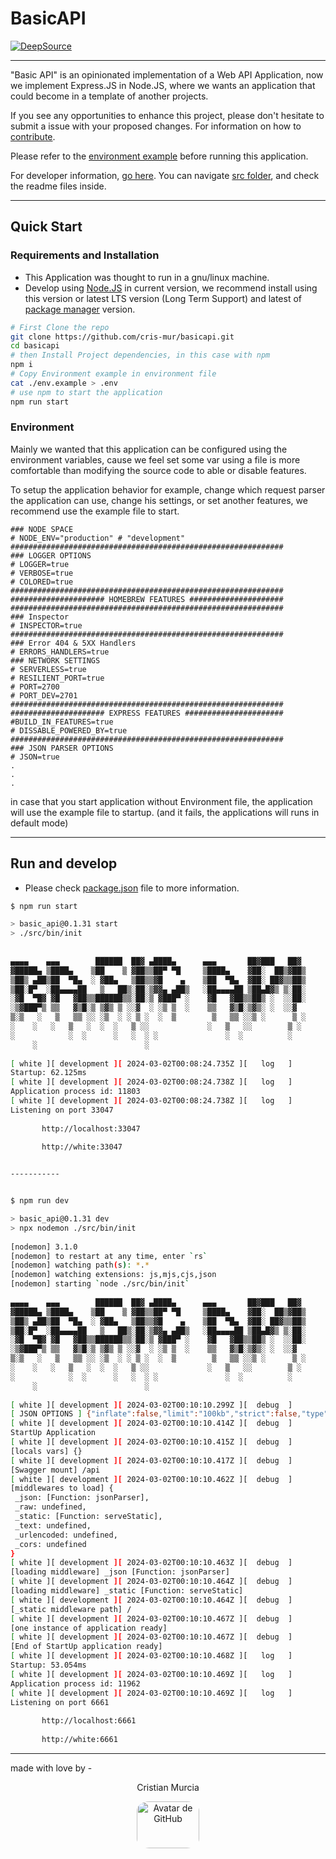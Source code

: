 # BasicAPI

[![DeepSource](https://app.deepsource.com/gh/Cris-Mur/BasicAPI.svg/?label=active+issues&show_trend=true&token=zS-SGTUGprpijwyk0MQ_TA_G)](https://app.deepsource.com/gh/Cris-Mur/BasicAPI/)

---
"Basic API" is an opinionated implementation of a Web API Application, now we implement Express.JS in Node.JS, where we wants an application that could become in a template of another projects.

If you see any opportunities to enhance this project, please don't hesitate to submit a issue with your proposed changes. For information on how to [contribute](./CONTRIBUTE).

Please refer to the [environment example](./env.example) before running this application.

For developer information, [go here](./docs/).
You can navigate [src folder](./src/), and check the readme files inside.

---
## Quick Start

### Requirements and Installation

- This Application was thought to run in a gnu/linux machine.
- Develop using [Node.JS](https://nodejs.org/) in current version, we recommend install using this version or latest LTS version (Long Term Support) and latest of [package manager](https://github.com/npm/cli/releases/latest) version.

```bash
# First Clone the repo
git clone https://github.com/cris-mur/basicapi.git
cd basicapi
# then Install Project dependencies, in this case with npm
npm i
# Copy Environment example in environment file
cat ./env.example > .env
# use npm to start the application
npm run start
```
### Environment

Mainly we wanted that this application can be configured using the environment variables, cause we feel set some var using a file is more comfortable than modifying the source code to able or disable features.

To setup the application behavior for example, change which request parser the application can use, change his settings, or set another features, we recommend use the example file to start.

```Env
### NODE SPACE
# NODE_ENV="production" # "development"
#############################################################
### LOGGER OPTIONS
# LOGGER=true
# VERBOSE=true
# COLORED=true
#############################################################
##################### HOMEBREW FEATURES #####################
#############################################################
### Inspector
# INSPECTOR=true
#############################################################
### Error 404 & 5XX Handlers
# ERRORS_HANDLERS=true
### NETWORK SETTINGS
# SERVERLESS=true
# RESILIENT_PORT=true
# PORT=2700
# PORT_DEV=2701
#############################################################
##################### EXPRESS FEATURES ######################
#BUILD_IN_FEATURES=true
# DISSABLE_POWERED_BY=true
#############################################################
### JSON PARSER OPTIONS
# JSON=true
.
.
.
```

in case that you start application without Environment file, the application will use the example file to startup. (and it fails, the applications will runs in default mode)

---
## Run and develop

- Please check [package.json](./package.json) file to more information.
```bash
$ npm run start

> basic_api@0.1.31 start  
> ./src/bin/init  
  
  
▄▄▄▄    ▄▄▄        ██████  ██▓ ▄████▄      ▄▄▄       ██▓███   ██▓  
▓█████▄ ▒████▄    ▒██    ▒ ▓██▒▒██▀ ▀█     ▒████▄    ▓██░  ██▒▓██▒  
▒██▒ ▄██▒██  ▀█▄  ░ ▓██▄   ▒██▒▒▓█    ▄    ▒██  ▀█▄  ▓██░ ██▓▒▒██▒  
▒██░█▀  ░██▄▄▄▄██   ▒   ██▒░██░▒▓▓▄ ▄██▒   ░██▄▄▄▄██ ▒██▄█▓▒ ▒░██░  
░▓█  ▀█▓ ▓█   ▓██▒▒██████▒▒░██░▒ ▓███▀ ░    ▓█   ▓██▒▒██▒ ░  ░░██░  
░▒▓███▀▒ ▒▒   ▓▒█░▒ ▒▓▒ ▒ ░░▓  ░ ░▒ ▒  ░    ▒▒   ▓▒█░▒▓▒░ ░  ░░▓     
▒░▒   ░   ▒   ▒▒ ░░ ░▒  ░ ░ ▒ ░  ░  ▒        ▒   ▒▒ ░░▒ ░      ▒ ░  
░    ░   ░   ▒   ░  ░  ░   ▒ ░░             ░   ▒   ░░        ▒ ░  
░            ░  ░      ░   ░  ░ ░               ░  ░          ░     
     ░                        ░                                     
  
[ white ][ development ][ 2024-03-02T00:08:24.735Z ][   log   ]    
Startup: 62.125ms  
[ white ][ development ][ 2024-03-02T00:08:24.738Z ][   log   ]    
Application process id: 11803  
[ white ][ development ][ 2024-03-02T00:08:24.738Z ][   log   ]    
Listening on port 33047  
  
       http://localhost:33047  
  
       http://white:33047


-----------


$ npm run dev

> basic_api@0.1.31 dev  
> npx nodemon ./src/bin/init  
  
[nodemon] 3.1.0  
[nodemon] to restart at any time, enter `rs`  
[nodemon] watching path(s): *.*  
[nodemon] watching extensions: js,mjs,cjs,json  
[nodemon] starting `node ./src/bin/init`  
  
▄▄▄▄    ▄▄▄        ██████  ██▓ ▄████▄      ▄▄▄       ██▓███   ██▓  
▓█████▄ ▒████▄    ▒██    ▒ ▓██▒▒██▀ ▀█     ▒████▄    ▓██░  ██▒▓██▒  
▒██▒ ▄██▒██  ▀█▄  ░ ▓██▄   ▒██▒▒▓█    ▄    ▒██  ▀█▄  ▓██░ ██▓▒▒██▒  
▒██░█▀  ░██▄▄▄▄██   ▒   ██▒░██░▒▓▓▄ ▄██▒   ░██▄▄▄▄██ ▒██▄█▓▒ ▒░██░  
░▓█  ▀█▓ ▓█   ▓██▒▒██████▒▒░██░▒ ▓███▀ ░    ▓█   ▓██▒▒██▒ ░  ░░██░  
░▒▓███▀▒ ▒▒   ▓▒█░▒ ▒▓▒ ▒ ░░▓  ░ ░▒ ▒  ░    ▒▒   ▓▒█░▒▓▒░ ░  ░░▓     
▒░▒   ░   ▒   ▒▒ ░░ ░▒  ░ ░ ▒ ░  ░  ▒        ▒   ▒▒ ░░▒ ░      ▒ ░  
░    ░   ░   ▒   ░  ░  ░   ▒ ░░             ░   ▒   ░░        ▒ ░  
░            ░  ░      ░   ░  ░ ░               ░  ░          ░     
     ░                        ░                                     
  
[ white ][ development ][ 2024-03-02T00:10:10.299Z ][  debug  ]    
[ JSON OPTIONS ] {"inflate":false,"limit":"100kb","strict":false,"type":"application/json","reviver":null}  
[ white ][ development ][ 2024-03-02T00:10:10.414Z ][  debug  ]    
StartUp Application  
[ white ][ development ][ 2024-03-02T00:10:10.415Z ][  debug  ]    
[locals vars] {}  
[ white ][ development ][ 2024-03-02T00:10:10.417Z ][  debug  ]    
[Swagger mount] /api  
[ white ][ development ][ 2024-03-02T00:10:10.462Z ][  debug  ]    
[middlewares to load] {  
 _json: [Function: jsonParser],  
 _raw: undefined,  
 _static: [Function: serveStatic],  
 _text: undefined,  
 _urlencoded: undefined,  
 _cors: undefined  
}  
[ white ][ development ][ 2024-03-02T00:10:10.463Z ][  debug  ]    
[loading middleware] _json [Function: jsonParser]  
[ white ][ development ][ 2024-03-02T00:10:10.464Z ][  debug  ]    
[loading middleware] _static [Function: serveStatic]  
[ white ][ development ][ 2024-03-02T00:10:10.464Z ][  debug  ]    
[_static middleware path] /  
[ white ][ development ][ 2024-03-02T00:10:10.467Z ][  debug  ]    
[one instance of application ready]  
[ white ][ development ][ 2024-03-02T00:10:10.467Z ][  debug  ]    
[End of StartUp application ready]  
[ white ][ development ][ 2024-03-02T00:10:10.468Z ][   log   ]    
Startup: 53.054ms  
[ white ][ development ][ 2024-03-02T00:10:10.469Z ][   log   ]    
Application process id: 11962  
[ white ][ development ][ 2024-03-02T00:10:10.469Z ][   log   ]    
Listening on port 6661  
  
       http://localhost:6661  
  
       http://white:6661
```

---

made with love by - 

<div align="center">
<p><a src=https:github.com/cris-mur>Cristian Murcia</a></p>
<img src="https://avatars.githubusercontent.com/u/28773000" alt="Avatar de GitHub" style="border-radius: 20%;" width="100" height="75"/>
</div>